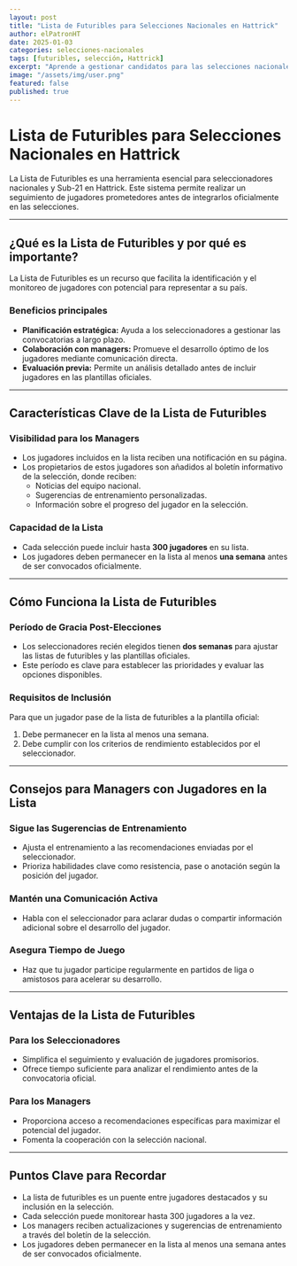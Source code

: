 ```yaml
---
layout: post
title: "Lista de Futuribles para Selecciones Nacionales en Hattrick"
author: elPatronHT
date: 2025-01-03
categories: selecciones-nacionales
tags: [futuribles, selección, Hattrick]
excerpt: "Aprende a gestionar candidatos para las selecciones nacionales y maximizar el potencial de tus jugadores con la Lista de Futuribles."
image: "/assets/img/user.png"
featured: false
published: true
---
```


# Lista de Futuribles para Selecciones Nacionales en Hattrick

La Lista de Futuribles es una herramienta esencial para seleccionadores nacionales y Sub-21 en Hattrick. Este sistema permite realizar un seguimiento de jugadores prometedores antes de integrarlos oficialmente en las selecciones.

---

## ¿Qué es la Lista de Futuribles y por qué es importante?

La Lista de Futuribles es un recurso que facilita la identificación y el monitoreo de jugadores con potencial para representar a su país.

### Beneficios principales

- **Planificación estratégica:** Ayuda a los seleccionadores a gestionar las convocatorias a largo plazo.
- **Colaboración con managers:** Promueve el desarrollo óptimo de los jugadores mediante comunicación directa.
- **Evaluación previa:** Permite un análisis detallado antes de incluir jugadores en las plantillas oficiales.

---

## Características Clave de la Lista de Futuribles

### Visibilidad para los Managers

- Los jugadores incluidos en la lista reciben una notificación en su página.
- Los propietarios de estos jugadores son añadidos al boletín informativo de la selección, donde reciben:
  - Noticias del equipo nacional.
  - Sugerencias de entrenamiento personalizadas.
  - Información sobre el progreso del jugador en la selección.

### Capacidad de la Lista

- Cada selección puede incluir hasta **300 jugadores** en su lista.
- Los jugadores deben permanecer en la lista al menos **una semana** antes de ser convocados oficialmente.

---

## Cómo Funciona la Lista de Futuribles

### Período de Gracia Post-Elecciones

- Los seleccionadores recién elegidos tienen **dos semanas** para ajustar las listas de futuribles y las plantillas oficiales.
- Este período es clave para establecer las prioridades y evaluar las opciones disponibles.

### Requisitos de Inclusión

Para que un jugador pase de la lista de futuribles a la plantilla oficial:

1. Debe permanecer en la lista al menos una semana.
2. Debe cumplir con los criterios de rendimiento establecidos por el seleccionador.

---

## Consejos para Managers con Jugadores en la Lista

### Sigue las Sugerencias de Entrenamiento

- Ajusta el entrenamiento a las recomendaciones enviadas por el seleccionador.
- Prioriza habilidades clave como resistencia, pase o anotación según la posición del jugador.

### Mantén una Comunicación Activa

- Habla con el seleccionador para aclarar dudas o compartir información adicional sobre el desarrollo del jugador.

### Asegura Tiempo de Juego

- Haz que tu jugador participe regularmente en partidos de liga o amistosos para acelerar su desarrollo.

---

## Ventajas de la Lista de Futuribles

### Para los Seleccionadores

- Simplifica el seguimiento y evaluación de jugadores promisorios.
- Ofrece tiempo suficiente para analizar el rendimiento antes de la convocatoria oficial.

### Para los Managers

- Proporciona acceso a recomendaciones específicas para maximizar el potencial del jugador.
- Fomenta la cooperación con la selección nacional.

---

## Puntos Clave para Recordar

- La lista de futuribles es un puente entre jugadores destacados y su inclusión en la selección.
- Cada selección puede monitorear hasta 300 jugadores a la vez.
- Los managers reciben actualizaciones y sugerencias de entrenamiento a través del boletín de la selección.
- Los jugadores deben permanecer en la lista al menos una semana antes de ser convocados oficialmente.

